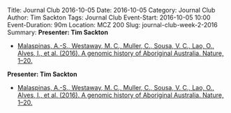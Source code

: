 Title: Journal Club 2016-10-05
Date: 2016-10-05
Category: Journal Club
Author: Tim Sackton
Tags: Journal Club
Event-Start: 2016-10-05 10:00
Event-Duration: 90m
Location: MCZ 200
Slug: journal-club-week-2-2016
Summary: <strong>Presenter: Tim Sackton</strong><ul><li><a href="http://doi.org/10.1038/nature18299">Malaspinas, A.-S., Westaway, M. C., Muller, C., Sousa, V. C., Lao, O., Alves, I., et al. (2016). A genomic history of Aboriginal Australia. Nature, 1–20.</a></li></ul>

 <strong>Presenter: Tim Sackton</strong><ul><li><a href="http://doi.org/10.1038/nature18299">Malaspinas, A.-S., Westaway, M. C., Muller, C., Sousa, V. C., Lao, O., Alves, I., et al. (2016). A genomic history of Aboriginal Australia. Nature, 1–20.</a></li></ul>
